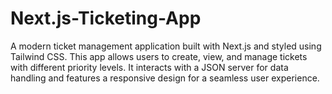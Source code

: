 # Next.js-Ticketing-App
A modern ticket management application built with Next.js and styled using Tailwind CSS. This app allows users to create, view, and manage tickets with different priority levels. It interacts with a JSON server for data handling and features a responsive design for a seamless user experience.

